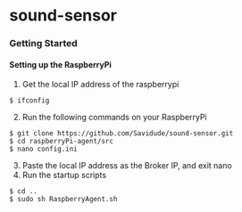 # sound-sensor

### Getting Started

#### Setting up the RaspberryPi
1. Get the local IP address of the raspberrypi
```shell
$ ifconfig
```
2. Run the following commands on your RaspberryPi
```shell
$ git clone https://github.com/Savidude/sound-sensor.git
$ cd raspberryPi-agent/src
$ nano config.ini
```
3. Paste the local IP address as the Broker IP, and exit nano
4. Run the startup scripts
```shell
$ cd ..
$ sudo sh RaspberryAgent.sh
```
